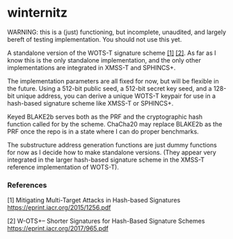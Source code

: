# winternitz

WARNING: this is a (just) functioning, but incomplete, unaudited, and largely
bereft of testing implementation. You should not use this yet.

A standalone version of the WOTS-T signature scheme [[1]](#references) [[2]](#references). As far as I know this is the only standalone implementation, and the only other implementations are integrated in XMSS-T and SPHINCS+.

The implementation parameters are all fixed for now, but will be flexible in the future. Using a 512-bit public seed, a 512-bit secret key seed, and a 128-bit unique address, you can derive a unique WOTS-T keypair for use in a hash-based signature scheme like XMSS-T or SPHINCS+.

Keyed BLAKE2b serves both as the PRF and the cryptographic hash function called for by the scheme. ChaCha20 may replace BLAKE2b as the PRF once the repo is in a state where I can do proper benchmarks.

The substructure address generation functions are just dummy functions for now
as I decide how to make standalone versions. (They appear very integrated in
the larger hash-based signature scheme in the XMSS-T reference implementation of
WOTS-T).

### References

[1] Mitigating Multi-Target Attacks in Hash-based Signatures
https://eprint.iacr.org/2015/1256.pdf

[2] W-OTS+– Shorter Signatures for Hash-Based Signature Schemes
https://eprint.iacr.org/2017/965.pdf
